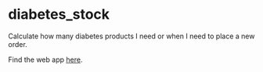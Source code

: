 # diabetes_stock
Calculate how many diabetes products I need or when I need to place a new order.

Find the web app [here](https://assess-diabetes-stock.streamlit.app/).